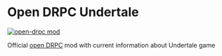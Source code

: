 # Open DRPC Undertale

[![open-drpc mod](https://img.shields.io/badge/OPEN%20DRPC-MOD-blue?style=for-the-badge&logo=discord&logoColor=white)](https://github.com/mbutsk/open-drpc)

Official [open DRPC](https://github.com/mbutsk/open-drpc) mod with current information about Undertale game
